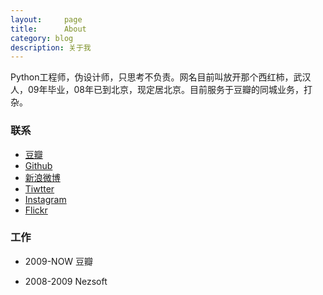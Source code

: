 ```yaml
---
layout:     page
title:      About
category: blog
description: 关于我
---
```

Python工程师，伪设计师，只思考不负责。网名目前叫放开那个西红柿，武汉人，09年毕业，08年已到北京，现定居北京。目前服务于豆瓣的同城业务，打杂。

### 联系 ###

* [豆瓣](http://www.douban.com/people/JGuo/)
* [Github](http://www.github.com/guojing)
* [新浪微博](http://weibo.com/soundbbg)
* [Tiwtter](https://twitter.com/guojing)
* [Instagram](http://instagram.com/soundbbg)
* [Flickr](http://www.flickr.com/photos/soundbbg)

### 工作 ###

* 2009-NOW 豆瓣

* 2008-2009 Nezsoft